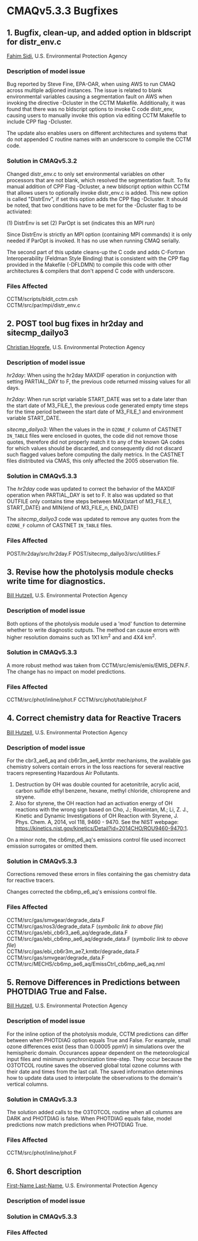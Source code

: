 # CMAQv5.3.3 Bugfixes

## 1. Bugfix, clean-up, and added option in bldscript for distr_env.c
[Fahim Sidi](mailto:sidi.fahim@epa.gov), U.S. Environmental Protection Agency

### Description of model issue

Bug reported by Steve Fine, EPA-OAR, when using AWS to run CMAQ across multiple adjioned instances. The issue is related to blank environmental variables causing a segmentation fault on AWS when invoking the directive -Dcluster in the CCTM Makefile. Additionally, it was found that there was no bldscript options to invoke C code distr_env, causing users to manually invoke this option via editing CCTM Makefile to include CPP flag -Dcluster. 

The update also enables users on different architectures and systems that do not appended C routine names with an underscore to compile the CCTM code.

### Solution in CMAQv5.3.2

Changed distr_env.c to only set environmental variables on other processors that are not blank, which resolved the segmentation fault. To fix manual addition of CPP Flag -Dcluster, a new bldscript option within CCTM that allows users to optionally invoke distr_env.c is added. This new option is called "DistrEnv", if set this option adds the CPP flag -Dcluster. It should be noted, that two conditions have to be met for the -Dcluster flag to be activiated:

(1) DistrEnv is set
(2) ParOpt is set (indicates this an MPI run)

Since DistrEnv is strictly an MPI option (containing MPI commands) it is only needed if ParOpt is invoked. It has no use when running CMAQ serially.

The second part of this update cleans-up the C code and adds C-Fortran Interoperability (Feldman Style Binding) that is consistent with the CPP flag provided in the Makefile (-DFLDMN) to compile this code with other architectures & compilers that don't append C code with underscore.  

### Files Affected 
CCTM/scripts/bldit_cctm.csh<br>
CCTM/src/par/mpi/distr_env.c

## 2. POST tool bug fixes in hr2day and sitecmp_dailyo3
[Christian Hogrefe](mailto:hogrefe.christian@epa.gov), U.S. Environmental Protection Agency

### Description of model issue

*hr2day*: When using the hr2day MAXDIF operation in conjunction with setting PARTIAL_DAY to F, the previous code returned missing values for all days.

*hr2day*: When run script variable START_DATE was set to a date later than the start date of M3_FILE_1, the previous code generated empty time steps for the time period between the start date of M3_FILE_1 and environment variable START_DATE. 

*sitecmp_dailyo3*: When the values in the in `OZONE_F` column of CASTNET `IN_TABLE` files were enclosed in quotes, the code did not remove those quotes, therefore  did not properly match it to any of the known QA codes for which values should be discarded, and consequently did not discard such flagged values before computing the daily metrics. In the CASTNET files distributed via CMAS, this only affected the 2005 observation file.

### Solution in CMAQv5.3.3

The *hr2day* code was updated to correct the behavior of the MAXDIF operation when PARTIAL_DAY is set to F. It also was updated so that OUTFILE only contains time steps between MAX(start of M3_FILE_1, START_DATE) and MIN(end of M3_FILE_n, END_DATE)
 
The *sitecmp_dailyo3* code was updated to remove any quotes from the `OZONE_F` column of CASTNET `IN_TABLE` files. 

### Files Affected 

POST/hr2day/src/hr2day.F
POST/sitecmp_dailyo3/src/utilities.F


## 3. Revise how the photolysis module checks write time for diagnostics. 
[Bill Hutzell](mailto:hutzell.bill@epa.gov), U.S. Environmental Protection Agency

### Description of model issue

Both options of the photolysis module used a 'mod' function to determine whether 
to write diagnostic outputs. The method can cause errors with
higher resolution domains such as 1X1 km<sup>2</sup> and and 4X4 km<sup>2</sup>.
 
### Solution in CMAQv5.3.3

A more robust method was taken from CCTM/src/emis/emis/EMIS_DEFN.F. The change has no
impact on model predictions. 
 
### Files Affected 

CCTM/src/phot/inline/phot.F
CCTM/src/phot/table/phot.F

## 4. Correct chemistry data for Reactive Tracers
[Bill Hutzell](mailto:hutzell.bill@epa.gov), U.S. Environmental Protection Agency

### Description of model issue

For the cbr3_ae6_aq and cb6r3m_ae6_kmtbr mechanisms, the available gas chemistry solvers contain errors 
in the loss reactions for several reactive tracers representing Hazardous Air Pollutants.

1.   Destruction by OH was double counted for acetonitrile, acrylic acid, carbon sulfide
ethyl benzene, hexane, methyl chloride, chloroprene and stryene.
2.   Also for styrene, the OH reaction had an activation energy of OH reactions
with the wrong sign based on Cho, J.; Roueintan, M.; Li, Z. J., Kinetic and Dynamic
Investigations of OH Reaction with Styrene, J. Phys. Chem. A, 2014, vol 118,
9460 - 9470.
See the NIST webpage: https://kinetics.nist.gov/kinetics/Detail?id=2014CHO/ROU9460-9470:1.

On a minor note, the cb6mp_e6_aq's emissions control file used incorrect emission surrogates
or omitted them.

### Solution in CMAQv5.3.3

Corrections removed these errors in files containing the gas chemistry data for reactive tracers.

Changes corrected the cb6mp_e6_aq's emissions control file.
 
### Files Affected 

CCTM/src/gas/smvgear/degrade_data.F
CCTM/src/gas/ros3/degrade_data.F (_symbolic link to above file_)
CCTM/src/gas/ebi_cb6r3_ae6_aq/degrade_data.F
CCTM/src/gas/ebi_cb6mp_ae6_aq/degrade_data.F (_symbolic link to above file_)   
CCTM/src/gas/ebi_cb6r3m_ae7_kmtbr/degrade_data.F
CCTM/src/gas/smvgear/degrade_data.F
CCTM/src/MECHS/cb6mp_ae6_aq/EmissCtrl_cb6mp_ae6_aq.nml

## 5. Remove Differences in Predictions between PHOTDIAG True and False. 
[Bill Hutzell](mailto:hutzell.bill@epa.gov), U.S. Environmental Protection Agency

### Description of model issue

For the inline option of the photolysis module, CCTM predictions can differ between when PHOTDIAG option equals True
and False. For example, small ozone differences exist (less than 0.00005 ppmV) in simulations over the 
hemispheric domain. Occurances appear dependent on the meteorological input files and minimum synchronization
time-step. They occur because the O3TOTCOL routine saves the observed global total ozone columns with their date 
and times from the last call. The saved information determines how to update data used to interpolate the observations 
to the domain's vertical columns.

### Solution in CMAQv5.3.3

The solution added calls to the O3TOTCOL routine when all columns are DARK and PHOTDIAG is false. 
When PHOTDIAG equals false, model predictions now match predictions when PHOTDIAG True.

### Files Affected
CCTM/src/phot/inline/phot.F 

## 6. Short description
[First-Name Last-Name](mailto:last.first@epa.gov), U.S. Environmental Protection Agency

### Description of model issue

### Solution in CMAQv5.3.3

### Files Affected


